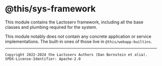 @this/sys-framework
===================

This module contains the Lactoserv framework, including all the base classes
and plumbing required for the system.

This module notably does _not_ contain any concrete application or service
implementations. The built-in ones of those live in `@this/webapp-builtins`.

- - - - - - - - - -
```
Copyright 2022-2024 the Lactoserv Authors (Dan Bornstein et alia).
SPDX-License-Identifier: Apache-2.0
```
